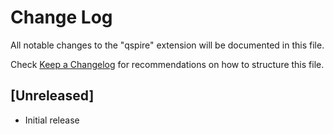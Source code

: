 # Change Log

All notable changes to the "qspire" extension will be documented in this file.

Check [Keep a Changelog](http://keepachangelog.com/) for recommendations on how to structure this file.

## [Unreleased]

- Initial release